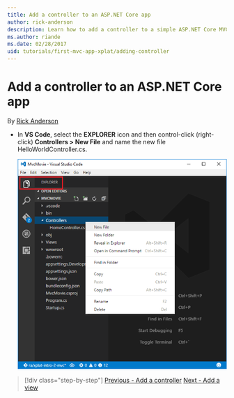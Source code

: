```yaml
---
title: Add a controller to an ASP.NET Core app
author: rick-anderson
description: Learn how to add a controller to a simple ASP.NET Core MVC app.
ms.author: riande
ms.date: 02/28/2017
uid: tutorials/first-mvc-app-xplat/adding-controller
---
```


# Add a controller to an ASP.NET Core app

By [Rick Anderson](https://twitter.com/RickAndMSFT)


* In **VS Code**, select the **EXPLORER** icon and then control-click (right-click) **Controllers > New File** and name the new file HelloWorldController.cs.

  ![Contextual menu](adding-controller/_static/new_file.png)


> [!div class="step-by-step"]
> [Previous - Add a controller](start-mvc.md)
> [Next - Add a view](adding-view.md)  
